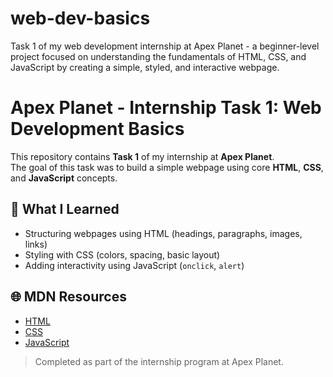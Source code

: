 # web-dev-basics
Task 1 of my web development internship at Apex Planet - a beginner-level project focused on understanding the fundamentals of HTML, CSS, and JavaScript by creating a simple, styled, and interactive webpage.
# Apex Planet - Internship Task 1: Web Development Basics

This repository contains **Task 1** of my internship at **Apex Planet**.  
The goal of this task was to build a simple webpage using core **HTML**, **CSS**, and **JavaScript** concepts.

## 🚀 What I Learned
- Structuring webpages using HTML (headings, paragraphs, images, links)
- Styling with CSS (colors, spacing, basic layout)
- Adding interactivity using JavaScript (`onclick`, `alert`)

## 🌐 MDN Resources
- [HTML](https://developer.mozilla.org/en-US/docs/Web/HTML)
- [CSS](https://developer.mozilla.org/en-US/docs/Web/CSS)
- [JavaScript](https://developer.mozilla.org/en-US/docs/Web/JavaScript)

> Completed as part of the internship program at Apex Planet.

